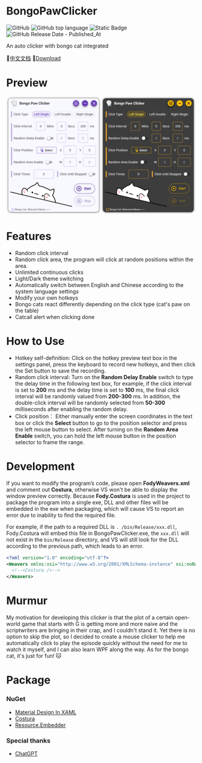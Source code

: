 # BongoPawClicker
![GitHub](https://img.shields.io/github/license/Siriusq/BongoPawClicker?style=flat-square)
![GitHub top language](https://img.shields.io/github/languages/top/Siriusq/BongoPawClicker?style=flat-square&logo=csharp&color=%232c8d0f)
![Static Badge](https://img.shields.io/badge/platform-windows-lightgrey.svg?style=flat-square&logo=windows11&label=platform&color=%230078D4)
![GitHub Release Date - Published_At](https://img.shields.io/github/release-date/Siriusq/BongoPawClicker?style=flat-square&logo=github)


An auto clicker with bongo cat integrated

🔗[中文文档](./README/README-CN.md)
🔗[Download](https://github.com/Siriusq/BongoPawClicker/releases/download/v1.0/BongoPawClicker.exe)

# Preview
![preview](./README/en-preview.png)

# Features
- Random click interval
- Random click area, the program will click at random positions within the area.
- Unlimited continuous clicks
- Light/Dark theme switching
- Automatically switch between English and Chinese according to the system language settings
- Modify your own hotkeys
- Bongo cats react differently depending on the click type (cat's paw on the table)
- Catcall alert when clicking done

# How to Use
- Hotkey self-definition: Click on the hotkey preview text box in the settings panel, press the keyboard to record new hotkeys, and then click the Set button to save the recording.
- Random click interval: Turn on the **Random Delay Enable** switch to type the delay time in the following text box, for example, if the click interval is set to **200** ms and the delay time is set to **100** ms, the final click interval will be randomly valued from **200-300** ms. In addition, the double-click interval will be randomly selected from **50-300** milliseconds after enabling the random delay.
- Click position： Either manually enter the screen coordinates in the text box or click the **Select** button to go to the position selector and press the left mouse button to select. After turning on the **Random Area Enable** switch, you can hold the left mouse button in the position selector to frame the range.

# Development
If you want to modify the program’s code, please open **FodyWeavers.xml** and comment out **Costura**, otherwise VS won't be able to display the window preview correctly. Because **Fody.Costura** is used in the project to package the program into a single exe, DLL and other files will be embedded in the exe when packaging, which will cause VS to report an error due to inability to find the required file.

For example, if the path to a required DLL is `. /bin/Release/xxx.dll`, Fody.Costura will embed this file in BongoPawClicker.exe, the `xxx.dll` will not exist in the `bin/Release` directory, and VS will still look for the DLL according to the previous path, which leads to an error.


```xml
<?xml version="1.0" encoding="utf-8"?>
<Weavers xmlns:xsi="http://www.w3.org/2001/XMLSchema-instance" xsi:noNamespaceSchemaLocation="FodyWeavers.xsd">
  <!--<Costura />-->
</Weavers>
```

# Murmur
My motivation for developing this clicker is that the plot of a certain open-world game that starts with G is getting more and more naive and the scriptwriters are bringing in their crap, and I couldn't stand it. Yet there is no option to skip the plot, so I decided to create a mouse clicker to help me automatically click to play the episode quickly without the need for me to watch it myself, and I can also learn WPF along the way. As for the bongo cat, it's just for fun! 🐱

# Package
### NuGet
- [Material Design In XAML](http://materialdesigninxaml.net/)
- [Costura](https://github.com/Fody/Costura) 
- [Resource.Embedder](https://www.nuget.org/packages/Resource.Embedder/)

### Special thanks
- [ChatGPT](https://chat.openai.com/)
